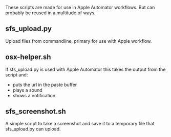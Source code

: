 These scripts are made for use in Apple Automator workflows. But can probably be reused in a multitude of ways.

## sfs_upload.py
Upload files from commandline, primary for use with Apple workflow.

## osx-helper.sh
If sfs_upload.py is used with Apple Automator this takes the output from the script and:
* puts the url in the paste buffer
* plays a sound
* shows a notification

## sfs_screenshot.sh
A simple script to take a screenshot and save it to a temporary file that sfs_upload.py can upload.